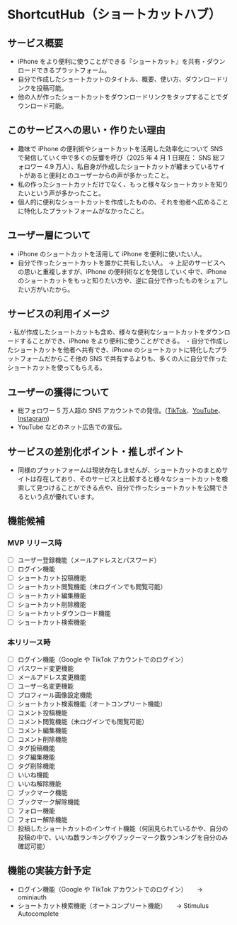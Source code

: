 # ShortcutHub（ショートカットハブ）

## サービス概要

- iPhone をより便利に使うことができる『ショートカット』を共有・ダウンロードできるプラットフォーム。
- 自分で作成したショートカットのタイトル、概要、使い方、ダウンロードリンクを投稿可能。
- 他の人が作ったショートカットをダウンロードリンクをタップすることでダウンロード可能。

## このサービスへの思い・作りたい理由

- 趣味で iPhone の便利術やショートカットを活用した効率化について SNS で発信していく中で多くの反響を呼び（2025 年 4 月 1 日現在： SNS 総フォロワー 4.9 万人）、私自身が作成したショートカットが纏まっているサイトがあると便利とのユーザーからの声が多かったこと。
- 私の作ったショートカットだけでなく、もっと様々なショートカットを知りたいという声が多かったこと。
- 個人的に便利なショートカットを作成したものの、それを他者へ広めることに特化したプラットフォームがなかったこと。

## ユーザー層について

- iPhone のショートカットを活用して iPhone を便利に使いたい人。
- 自分で作ったショートカットを誰かに共有したい人。
  → 上記のサービスへの思いと重複しますが、iPhone の便利術などを発信していく中で、iPhone のショートカットをもっと知りたい方や、逆に自分で作ったものをシェアしたい方がいたから。

## サービスの利用イメージ

・私が作成したショートカットも含め、様々な便利なショートカットをダウンロードすることができ、iPhone をより便利に使うことができる。
・自分で作成したショートカットを他者へ共有でき、iPhone のショートカットに特化したプラットフォームだからこそ他の SNS で共有するよりも、多くの人に自分で作ったショートカットを使ってもらえる。

## ユーザーの獲得について

- 総フォロワー 5 万人超の SNS アカウントでの発信。([TikTok](https://www.tiktok.com/@mike_iphone?_t=ZS-8vA5wzuRCWQ&_r=1)、[YouTube](https://youtube.com/channel/UC5MKBFQFZ1kD9MIeo8DCr7g?si=uXPEtbOgAyH68KPv)、[Instagram](https://www.instagram.com/mikeneko_iphone?igsh=Mm5tbDJpNHZhcDY3&utm_source=qr))
- YouTube などのネット広告での宣伝。

## サービスの差別化ポイント・推しポイント

- 同様のプラットフォームは現状存在しませんが、ショートカットのまとめサイトは存在しており、そのサービスと比較すると様々なショートカットを検索して見つけることができる点や、自分で作ったショートカットを公開できるという点が優れています。

## 機能候補

### MVP リリース時

- [ ] ユーザー登録機能（メールアドレスとパスワード）
- [ ] ログイン機能
- [ ] ショートカット投稿機能
- [ ] ショートカット閲覧機能（未ログインでも閲覧可能）
- [ ] ショートカット編集機能
- [ ] ショートカット削除機能
- [ ] ショートカットダウンロード機能
- [ ] ショートカット検索機能

### 本リリース時

- [ ] ログイン機能（Google や TikTok アカウントでのログイン）
- [ ] パスワード変更機能
- [ ] メールアドレス変更機能
- [ ] ユーザー名変更機能
- [ ] プロフィール画像設定機能
- [ ] ショートカット検索機能（オートコンプリート機能）
- [ ] コメント投稿機能
- [ ] コメント閲覧機能（未ログインでも閲覧可能）
- [ ] コメント編集機能
- [ ] コメント削除機能
- [ ] タグ投稿機能
- [ ] タグ編集機能
- [ ] タグ削除機能
- [ ] いいね機能
- [ ] いいね解除機能
- [ ] ブックマーク機能
- [ ] ブックマーク解除機能
- [ ] フォロー機能
- [ ] フォロー解除機能
- [ ] 投稿したショートカットのインサイト機能（何回見られているかや、自分の投稿の中で、いいね数ランキングやブックーマーク数ランキングを自分のみ確認可能）

## 機能の実装方針予定

- ログイン機能（Google や TikTok アカウントでのログイン）
  　 → ominiauth
- ショートカット検索機能（オートコンプリート機能）
  　 → Stimulus Autocomplete
